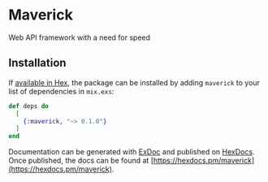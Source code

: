 # Maverick

Web API framework with a need for speed

## Installation

If [available in Hex](https://hex.pm/docs/publish), the package can be installed
by adding `maverick` to your list of dependencies in `mix.exs`:

```elixir
def deps do
  [
    {:maverick, "~> 0.1.0"}
  ]
end
```

Documentation can be generated with [ExDoc](https://github.com/elixir-lang/ex_doc)
and published on [HexDocs](https://hexdocs.pm). Once published, the docs can
be found at [https://hexdocs.pm/maverick](https://hexdocs.pm/maverick).

